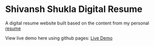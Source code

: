 # Shivansh Shukla Digital Resume

A digital resume website built based on the content from my personal [resume](./assets/resume.pdf)

View live demo here using github pages: [Live Demo](/)
